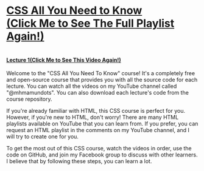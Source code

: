 # <a href="https://youtube.com/playlist?list=PL0LBKkVXMAB8dBnIBrTj6Qy4i-F4AGyH9&si=tcTIOvwLjl87zC66">CSS All You Need to Know<br/>(Click Me to See The Full Playlist Again!)</a>

#### <a href="https://youtu.be/KWM3nkRClu8?si=BsZnd9ixNA660aCx"><br/>Lecture 1(Click Me to See This Video Again!)</a><br/>
Welcome to the "CSS All You Need To Know" course! It's a completely free and open-source course that provides you with all the source code for each lecture. You can watch all the videos on my YouTube channel called "@mhmamundots". You can also download each lecture's code from the course repository. 

If you're already familiar with HTML, this CSS course is perfect for you. However, if you're new to HTML, don't worry! There are many HTML playlists available on YouTube that you can learn from. If you prefer, you can request an HTML playlist in the comments on my YouTube channel, and I will try to create one for you.

To get the most out of this CSS course, watch the videos in order, use the code on GitHub, and join my Facebook group to discuss with other learners. I believe that by following these steps, you can learn a lot.
